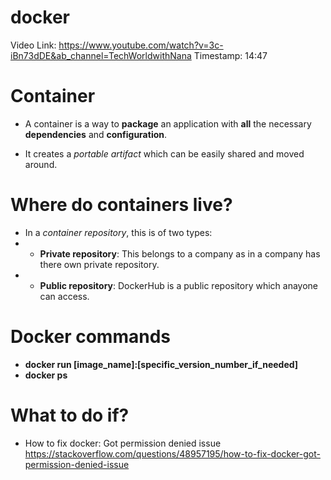 # docker

Video Link: https://www.youtube.com/watch?v=3c-iBn73dDE&ab_channel=TechWorldwithNana
Timestamp: 14:47

# Container
- A container is a way to **package** an application with **all** the necessary **dependencies** and **configuration**.

- It creates a _portable artifact_ which can be easily shared and moved around.

# Where do containers live?
- In a _container repository_, this is of two types:
- - **Private repository**: This belongs to a company as in a company has there own private repository.
- - **Public repository**: DockerHub is a public repository which anayone can access.

# Docker commands
- **docker run [image_name]:[specific_version_number_if_needed]**
- **docker ps**


# What to do if?

- How to fix docker: Got permission denied issue
https://stackoverflow.com/questions/48957195/how-to-fix-docker-got-permission-denied-issue
